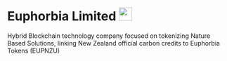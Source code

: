 # Euphorbia Limited <img src="https://euphorbia.io/img/euphorbia-carbon-token-logo.png" height="30">

Hybrid Blockchain technology company focused on tokenizing Nature Based Solutions, linking New Zealand official carbon credits to Euphorbia Tokens (EUPNZU)

